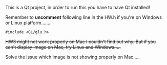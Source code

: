 This is a Qt project, in order to run this you have to have Qt installed!

Remember to **uncomment** following line in the HW.h if you're on Windows or Linux platform.......
```
#include <GL/glu.h>
```

<strike>HW3 might not work properly on Mac I couldn't find out why. But if you can't display image on Mac, try Linux and Windows.....</strike>


Solve the issue which image is not showing properly on Mac.....

